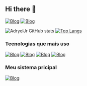 ## Hi there 🖖

[![Blog](	https://img.shields.io/badge/Instagram-E4405F?style=for-the-badge&logo=instagram&logoColor=white)](https://www.instagram.com/_adryel_santosjr/?next=%2F) [![Blog](https://img.shields.io/badge/LinkedIn-0077B5?style=for-the-badge&logo=linkedin&logoColor=white)](https://www.linkedin.com/in/adryel-junio-de-sousa-73a75b268)

![AdryelJr GitHub stats](https://github-readme-stats.vercel.app/api?username=AdryelJr&show_icons=true&theme=merko) [![Top Langs](https://github-readme-stats.vercel.app/api/top-langs/?username=AdryelJr)](https://github.com/anuraghazra/github-readme-stats)

### Tecnologias que mais uso
  [![Blog](https://img.shields.io/badge/HTML5-E34F26?style=for-the-badge&logo=html5&logoColor=white)](https://github.com/AdryelJr) [![Blog](https://img.shields.io/badge/CSS3-1572B6?style=for-the-badge&logo=css3&logoColor=white)](https://github.com/AdryelJr) [![Blog](https://img.shields.io/badge/JavaScript-F7DF1E?style=for-the-badge&logo=javascript&logoColor=black)](https://github.com/AdryelJr) [![Blog](https://img.shields.io/badge/PHP-777BB4?style=for-the-badge&logo=php&logoColor=white)](https://github.com/AdryelJr)

### Meu sistema pricipal
[![Blog](https://img.shields.io/website-up-down-green-red/http/monip.org.svg)](https://controlegastos.netlify.app/)
